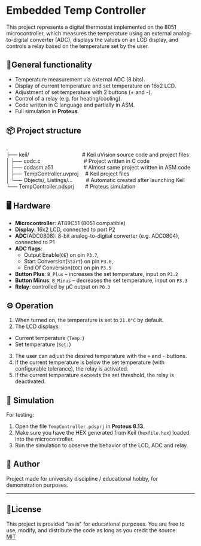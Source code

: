 # Embedded Temp Controller
This project represents a digital thermostat implemented on the 8051 microcontroller, which measures the temperature using an external analog-to-digital converter (ADC), displays the values on an LCD display, and controls a relay based on the temperature set by the user.

## 🔧General functionality
- Temperature measurement via external ADC (8 bits).
- Display of current temperature and set temperature on 16x2 LCD.
- Adjustment of set temperature with 2 buttons (+ and -).
- Control of a relay (e.g. for heating/cooling).
- Code written in C language and partially in ASM.
- Full simulation in **Proteus**.
## 📦 Project structure
.\
├── keil/ &emsp;&emsp;&emsp;&emsp;&emsp;&emsp;&emsp;&emsp;&emsp;&nbsp;&nbsp;&nbsp;# Keil uVision source code and project files\
│ ├── codc.c &emsp;&emsp;&emsp;&emsp;&emsp;&emsp;&emsp;&emsp;# Project written in C code\
│ ├── codasm.a51 &emsp;&emsp;&emsp;&emsp;&emsp;&nbsp;&nbsp;# Almost same project written in ASM code\
│ ├── TempController.uvproj &emsp;# Keil project files\
│ └── Objects/, Listings/... &emsp;&emsp;&nbsp;# Automatic created after launching Keil\
└── TempController.pdsprj &emsp;&nbsp;&nbsp;&nbsp;# Proteus simulation

## 🖥️ Hardware
- **Microcontroller**: AT89C51 (8051 compatible)
- **Display**: 16x2 LCD, connected to port P2
- **ADC**(ADC0808): 8-bit analog-to-digital converter (e.g. ADC0804), connected to P1
- **ADC flags**: 
  - Output Enable(`OE`) on pin `P3.7`, 
  - Start Conversion(`Start`) on pin `P3.6`, 
  - End Of Conversion(`EOC`) on pin `P3.5`
- **Button Plus**: `B_Plus` – increases the set temperature, input on `P3.2`
- **Button Minus**: `B_Minus` – decreases the set temperature, input on `P3.3`
- **Relay**: controlled by μC output on `P0.3`
## ⚙️ Operation
1. When turned on, the temperature is set to `21.0°C` by default.
2. The LCD displays:
- Current temperature (`Temp:`)
- Set temperature (`Set:`)
3. The user can adjust the desired temperature with the `+` and `-` buttons.
4. If the current temperature is below the set temperature (with configurable tolerance), the relay is activated.
5. If the current temperature exceeds the set threshold, the relay is deactivated.
## 🧪 Simulation
For testing:
1. Open the file `TempController.pdsprj` in **Proteus 8.13**.
2. Make sure you have the HEX generated from Keil (`hexfile.hex`) loaded into the microcontroller.
3. Run the simulation to observe the behavior of the LCD, ADC and relay.
## 🧠 Author
Project made for university discipline / educational hobby, for demonstration purposes.

---
## 📜License
This project is provided "as is" for educational purposes. You are free to use, modify, and distribute the code as long as you credit the source.\
[MIT](https://choosealicense.com/licenses/mit/)

